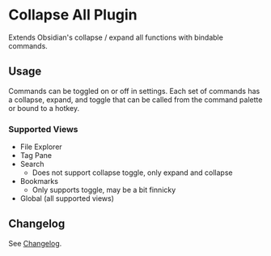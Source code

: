 # Collapse All Plugin

Extends Obsidian's collapse / expand all functions with bindable commands.

## Usage

Commands can be toggled on or off in settings. Each set of commands has a collapse, expand, and toggle that can be called from the command palette or bound to a hotkey.

### Supported Views

- File Explorer
- Tag Pane
- Search
  - Does not support collapse toggle, only expand and collapse
- Bookmarks
  - Only supports toggle, may be a bit finnicky
- Global (all supported views)

## Changelog

See [Changelog](CHANGELOG.md).

